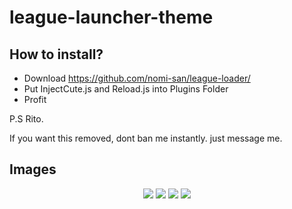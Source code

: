 # league-launcher-theme

## How to install?

-  Download https://github.com/nomi-san/league-loader/
-  Put InjectCute.js and Reload.js into Plugins Folder
-  Profit

P.S Rito.

If you want this removed, dont ban me instantly. just message me.

## Images

<center>

![](<https://i.imgur.com/6wN60tF.png>)
![](<https://i.imgur.com/n2TSVr5.png>)
![](<https://i.imgur.com/s6Wtjih.png>)
![](<https://i.imgur.com/xIjOxgC.png>)

</center>
